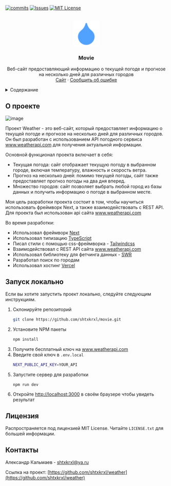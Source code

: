 <!-- PROJECT SHIELDS -->
<!--
*** I'm using markdown "reference style" links for readability.
*** Reference links are enclosed in brackets [ ] instead of parentheses ( ).
*** See the bottom of this document for the declaration of the reference variables
*** for contributors-url, forks-url, etc. This is an optional, concise syntax you may use.
*** https://www.markdownguide.org/basic-syntax/#reference-style-links
-->
[![commits][commits-shield]][commits-url]
[![Issues][issues-shield]][issues-url]
[![MIT License][license-shield]][license-url]

<!-- PROJECT LOGO -->
<br />
<div align="center">
  <a href="https://github.com/shtxkrxl/weather">
    <img src="public/icon.svg" alt="Logo" width="80" height="80">
  </a>

<h3 align="center">Movie</h3>

  <p align="center">
    Веб-сайт предоставляющий информацию о текущей погоде и прогнозе на несколько дней для различных городов
    <br />
    <a href="https://weather-shtxkrxl.vercel.app/">Сайт</a>
    ·
    <a href="https://github.com/shtxkrxl/weather/issues">Сообщить об ошибке</a>
  </p>
</div>

<!-- TABLE OF CONTENTS -->
<details>
  <summary>Содержание</summary>
  <ol>
    <li>
      <a href="#о-проекте">О проекте</a>
    </li>
    <li>
      <a href="#запуск-локально">Запуск локально</a>
    </li>
    <li><a href="#лицензия">Лицензия</a></li>
    <li><a href="#контакты">Контакты</a></li>
  </ol>
</details>

<!-- ABOUT THE PROJECT -->
## О проекте

![image](https://github.com/shtxkrxl/weather/assets/68380962/e1552a2f-69cb-42fd-88dc-9ff46b865870)

Проект Weather - это веб-сайт, который предоставляет информацию о текущей погоде и прогнозе на несколько дней для различных городов. Он был разработан с использованием API погодного сервиса www.weatherapi.com для получения актуальной информации.

Основной функционал проекта включает в себя:
* Текущая погода: cайт отображает текущую погоду в выбранном городе, включая температуру, влажность и скорость ветра.
* Прогноз на несколько дней: помимо текущей погоды, сайт также предоставляет прогноз погоды на два дня вперед.
* Множество городов: сайт позволяет выбрать любой город из базы данных и получить информацию о погоде в выбранном месте.

Моя цель разработки проекта состоит в том, чтобы научиться использовать фреймворк Next, а также взаимодействовать с REST API. Для проекта был использован api сайта www.weatherapi.com

Во время разработки:
* Использовал фреймворк [Next](https://nextjs.org/)
* Использовал типизацию [TypeScript](https://www.typescriptlang.org/)
* Писал стили с помощью css-фреймворка - [Tailwindcss](https://tailwindcss.com/)
* Взаимодействовал с REST API сайта www.weatherapi.com
* Использовал библиотеку для фетчинга данных - [SWR](https://swr.vercel.app/ru)
* Разработал поиск по городам
* Использовал хостинг [Vercel](https://vercel.com)

<!-- GETTING STARTED -->
## Запуск локально
Если вы хотите запустить проект локально, следуйте следующим инструкциям.

1. Склонируйте репозиторий
   ```sh
   git clone https://github.com/shtxkrxl/movie.git
   ```
2. Установите NPM пакеты
   ```sh
   npm install
   ```
3. Получите бесплатный ключ на www.weatherapi.com
4. Введите свой ключ в `.env.local`
   ```sh
   NEXT_PUBLIC_API_KEY=YOUR_API
   ```
5. Запустите сервер для разработки
   ```sh
   npm run dev
   ```
6. Откройте [http://localhost:3000](http://localhost:3000) в своём браузере чтобы увидеть результат

<!-- LICENSE -->
## Лицензия

Распространяется под лицензией MIT License. Читайте `LICENSE.txt` для большей информации.

<!-- CONTACT -->
## Контакты

Александр Кальмаев - <a href="mailto:shtxkrxl@ya.ru" target="_blank">shtxkrxl@ya.ru</a>

Ссылка на проект: [https://github.com/shtxkrxl/weather](https://github.com/shtxkrxl/weather)

<!-- MARKDOWN LINKS & IMAGES -->
<!-- https://www.markdownguide.org/basic-syntax/#reference-style-links -->
[commits-shield]: https://img.shields.io/github/commit-activity/t/shtxkrxl/weather.svg?style=for-the-badge
[commits-url]: https://github.com/shtxkrxl/weather/graphs/commit-activity
[issues-shield]: https://img.shields.io/github/issues/shtxkrxl/weather.svg?style=for-the-badge
[issues-url]: https://github.com/shtxkrxl/weather/issues
[license-shield]: https://img.shields.io/github/license/shtxkrxl/weather.svg?style=for-the-badge
[license-url]: https://github.com/shtxkrxl/weather/blob/master/LICENSE.txt
